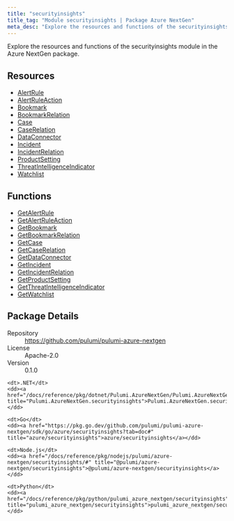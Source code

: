 ```yaml
---
title: "securityinsights"
title_tag: "Module securityinsights | Package Azure NextGen"
meta_desc: "Explore the resources and functions of the securityinsights module in the Azure NextGen package."
---
```


<!-- WARNING: this file was generated by Pulumi Docs Generator. -->
<!-- Do not edit by hand unless you're certain you know what you are doing! -->

Explore the resources and functions of the securityinsights module in the Azure NextGen package.

<h2 id="resources">Resources</h2>
<ul class="api">
    <li><a href="alertrule" title="AlertRule"><span class="symbol resource"></span>AlertRule</a></li>
    <li><a href="alertruleaction" title="AlertRuleAction"><span class="symbol resource"></span>AlertRuleAction</a></li>
    <li><a href="bookmark" title="Bookmark"><span class="symbol resource"></span>Bookmark</a></li>
    <li><a href="bookmarkrelation" title="BookmarkRelation"><span class="symbol resource"></span>BookmarkRelation</a></li>
    <li><a href="case" title="Case"><span class="symbol resource"></span>Case</a></li>
    <li><a href="caserelation" title="CaseRelation"><span class="symbol resource"></span>CaseRelation</a></li>
    <li><a href="dataconnector" title="DataConnector"><span class="symbol resource"></span>DataConnector</a></li>
    <li><a href="incident" title="Incident"><span class="symbol resource"></span>Incident</a></li>
    <li><a href="incidentrelation" title="IncidentRelation"><span class="symbol resource"></span>IncidentRelation</a></li>
    <li><a href="productsetting" title="ProductSetting"><span class="symbol resource"></span>ProductSetting</a></li>
    <li><a href="threatintelligenceindicator" title="ThreatIntelligenceIndicator"><span class="symbol resource"></span>ThreatIntelligenceIndicator</a></li>
    <li><a href="watchlist" title="Watchlist"><span class="symbol resource"></span>Watchlist</a></li>
</ul>

<h2 id="functions">Functions</h2>
<ul class="api">
    <li><a href="getalertrule" title="GetAlertRule"><span class="symbol function"></span>GetAlertRule</a></li>
    <li><a href="getalertruleaction" title="GetAlertRuleAction"><span class="symbol function"></span>GetAlertRuleAction</a></li>
    <li><a href="getbookmark" title="GetBookmark"><span class="symbol function"></span>GetBookmark</a></li>
    <li><a href="getbookmarkrelation" title="GetBookmarkRelation"><span class="symbol function"></span>GetBookmarkRelation</a></li>
    <li><a href="getcase" title="GetCase"><span class="symbol function"></span>GetCase</a></li>
    <li><a href="getcaserelation" title="GetCaseRelation"><span class="symbol function"></span>GetCaseRelation</a></li>
    <li><a href="getdataconnector" title="GetDataConnector"><span class="symbol function"></span>GetDataConnector</a></li>
    <li><a href="getincident" title="GetIncident"><span class="symbol function"></span>GetIncident</a></li>
    <li><a href="getincidentrelation" title="GetIncidentRelation"><span class="symbol function"></span>GetIncidentRelation</a></li>
    <li><a href="getproductsetting" title="GetProductSetting"><span class="symbol function"></span>GetProductSetting</a></li>
    <li><a href="getthreatintelligenceindicator" title="GetThreatIntelligenceIndicator"><span class="symbol function"></span>GetThreatIntelligenceIndicator</a></li>
    <li><a href="getwatchlist" title="GetWatchlist"><span class="symbol function"></span>GetWatchlist</a></li>
</ul>

<h2 id="package-details">Package Details</h2>
<dl class="package-details">
	<dt>Repository</dt>
	<dd><a href="https://github.com/pulumi/pulumi-azure-nextgen">https://github.com/pulumi/pulumi-azure-nextgen</a></dd>
	<dt>License</dt>
	<dd>Apache-2.0</dd>
	<dt>Version</dt>
	<dd>0.1.0</dd>
</dl>



<dl class="tabular">

    <dt>.NET</dt>
    <dd><a href="/docs/reference/pkg/dotnet/Pulumi.AzureNextGen/Pulumi.AzureNextGen.securityinsights.html" title="Pulumi.AzureNextGen.securityinsights">Pulumi.AzureNextGen.securityinsights</a></dd>

    <dt>Go</dt>
    <dd><a href="https://pkg.go.dev/github.com/pulumi/pulumi-azure-nextgen/sdk/go/azure/securityinsights?tab=doc#" title="azure/securityinsights">azure/securityinsights</a></dd>

    <dt>Node.js</dt>
    <dd><a href="/docs/reference/pkg/nodejs/pulumi/azure-nextgen/securityinsights/#" title="@pulumi/azure-nextgen/securityinsights">@pulumi/azure-nextgen/securityinsights</a></dd>

    <dt>Python</dt>
    <dd><a href="/docs/reference/pkg/python/pulumi_azure_nextgen/securityinsights" title="pulumi_azure_nextgen/securityinsights">pulumi_azure_nextgen/securityinsights</a></dd>

</dl>

